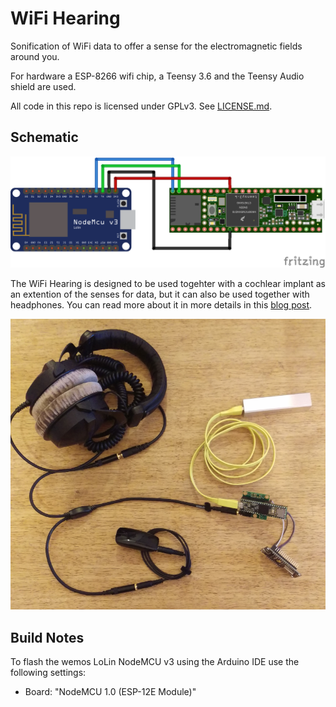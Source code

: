 WiFi Hearing
============

Sonification of WiFi data to offer a sense for the electromagnetic fields around you.

For hardware a ESP-8266 wifi chip, a Teensy 3.6 and the Teensy Audio shield are used.

All code in this repo is licensed under GPLv3. See [LICENSE.md](./LICENSE.md).

Schematic
---------

![The schematic](./schematic.png)

The WiFi Hearing is designed to be used togehter with a cochlear implant as an extention of the senses for data, but it can also be used together with headphones.
You can read more about it in more details in this [blog post](https://foaly.github.io/wifi-hearing.html).

![The full setup](./full_setup.png)


Build Notes
-----------

To flash the wemos LoLin NodeMCU v3 using the Arduino IDE use the following settings:

* Board: "NodeMCU 1.0 (ESP-12E Module)"

